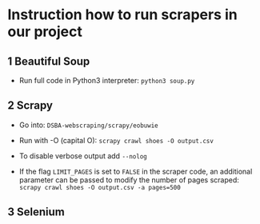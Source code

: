 # Instruction how to run scrapers in our project

## 1 Beautiful Soup

- Run full code in Python3 interpreter: ```python3 soup.py```

## 2 Scrapy

- Go into: ```DSBA-webscraping/scrapy/eobuwie```
- Run with -O (capital O): ```scrapy crawl shoes -O output.csv```

- To disable verbose output add ```--nolog```

- If the flag ```LIMIT_PAGES``` is set to ```FALSE``` in the scraper code, an additional parameter can be passed to modify the number of pages scraped: ```scrapy crawl shoes -O output.csv -a pages=500```

## 3 Selenium
